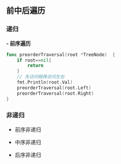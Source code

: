 ## 前中后遍历

### 递归

**- 前序遍历**

```go
func preorderTraversal(root *TreeNode)  {
    if root==nil{
        return
    }
    // 先访问根再访问左右
    fmt.Println(root.Val)
    preorderTraversal(root.Left)
    preorderTraversal(root.Right)
}
```



### 非递归

- 前序非递归

- 中序非递归

- 后序非递归

  